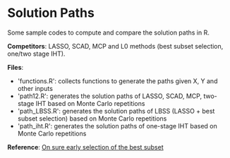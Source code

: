 # Solution Paths

Some sample codes to compute and compare the solution paths in R. 

**Competitors**: LASSO, SCAD, MCP and L0 methods (best subset selection, one/two stage IHT).

**Files**:
- 'functions.R': collects functions to generate the paths given X, Y and other inputs
- 'path12.R': generates the solution paths of LASSO, SCAD, MCP, two-stage IHT based on Monte Carlo repetitions
- 'path_LBSS.R': generates the solution paths of LBSS (LASSO + best subset selection) based on Monte Carlo repetitions
- 'path_iht.R': generates the solution paths of one-stage IHT based on Monte Carlo repetitions

**Reference**:
[On sure early selection of the best subset](https://arxiv.org/abs/2107.06939)
